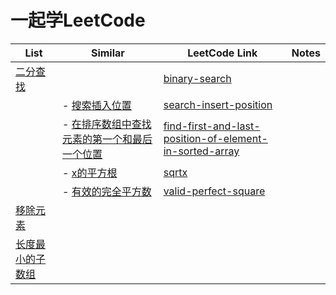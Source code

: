 
# 一起学LeetCode

| List                                  | Similar                                                       | LeetCode Link                                                | Notes |
| ------------------------------------- |---------------------------------------------------------------| ------------------------------------------------------------ | ----- |
| [二分查找](二分查找.py)   |                                                               | [binary-search](https://leetcode.cn/problems/binary-search/) |       |
|                                       | - [搜索插入位置](搜索插入位置.py)                               | [search-insert-position](https://leetcode.cn/problems/search-insert-position/) |       |
|                                       | - [在排序数组中查找元素的第一个和最后一个位置](在排序数组中查找元素的第一个和最后一个位置.py) | [find-first-and-last-position-of-element-in-sorted-array](https://leetcode.cn/problems/find-first-and-last-position-of-element-in-sorted-array/description/) |       |
|                                       | - [x的平方根](x的平方根.py)                                 | [sqrtx](https://leetcode.cn/problems/sqrtx/description/)     |       |
|                                       | - [有效的完全平方数](有效的完全平方数.py)                           | [valid-perfect-square](https://leetcode.cn/problems/valid-perfect-square/description/) |       |
| [移除元素](#移除元素)                 |                                                               |                                                              |       |
| [长度最小的子数组](#长度最小的子数组) |                                                               |                                                              |       |



